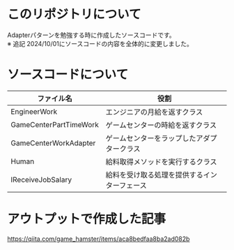# このリポジトリについて
Adapterパターンを勉強する時に作成したソースコードです。\
※ 追記 2024/10/01にソースコードの内容を全体的に変更しました。

# ソースコードについて
| ファイル名 | 役割 |
|-------------|-------------|
| EngineerWork | エンジニアの月給を返すクラス |
| GameCenterPartTimeWork | ゲームセンターの時給を返すクラス |
| GameCenterWorkAdapter | ゲームセンターをラップしたアダプタークラス |
| Human | 給料取得メソッドを実行するクラス |
| IReceiveJobSalary |給料を受け取る処理を提供するインターフェース |

# アウトプットで作成した記事
https://qiita.com/game_hamster/items/aca8bedfaa8ba2ad082b
